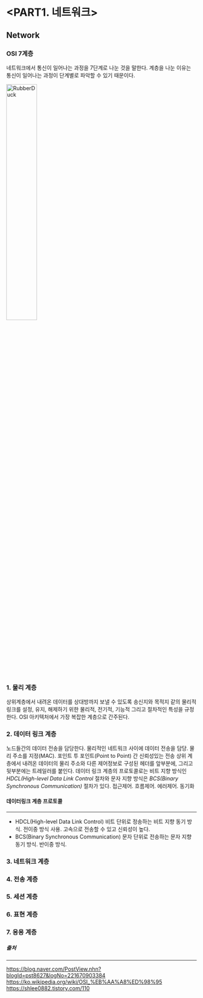 # <PART1. 네트워크> 
## Network



### OSI 7계층
네트워크에서 통신이 일어나는 과정을 7단계로 나눈 것을 말한다. 계층을 나눈 이유는 통신이 일어나는 과정이 단계별로 파악할 수 있기 때문이다.

<img src="https://user-images.githubusercontent.com/76678910/105954099-8ca77b00-60b7-11eb-8ce5-f4412afe12c7.PNG" width="40%" height="40%" title="px(픽셀) 크기 설정" alt="RubberDuck"></img>


### 1. 물리 계층
상위계층에서 내려온 데이터를 상대방까지 보낼 수 있도록 송신지와 목적지 같의 물리적 링크를 설정, 유지, 해제하기 위한 물리적, 전기적, 기능적 그리고 절차적인 특성을 규정한다. OSI 아키텍처에서 가장 복잡한 계층으로 간주된다.

### 2. 데이터 링크 계층
노드들간의 데이터 전송을 담당한다. 물리적인 네트워크 사이에 데이터 전송을 담당. 물리 주소를 지정(MAC). 포인트 투 포인트(Point to Point) 간 신뢰성있는 전송 상위 계층에서 내려온 데이터의 물리 주소와 다른 제어정보로 구성된 헤더를 앞부분에, 그리고 뒷부분에는 트레일러를 붙인다. 데이터 링크 계층의 프로토콜로는 비트 지향 방식인 _HDCL(High-level Data Link Control_ 절차와 문자 지향 방식은 _BCS(Binary Synchronous Communication)_ 절차가 있다. 접근제어. 흐름제어. 에러제어. 동기화

#### 데이터링크 계층 프로토콜
-------------
* HDCL(High-level Data Link Control)
비트 단위로 정송하는 비트 지향 동기 방식.
전이중 방식 사용.
고속으로 전송할 수 있고 신뢰성이 높다.
* BCS(Binary Synchronous Communication)
문자 단위로 전송하는 문자 지향 동기 방식. 반이중 방식.



### 3. 네트워크 계층
### 4. 전송 계층
### 5. 세션 계층
### 6. 표현 계층
### 7. 응용 계층



##### 출처
-------------
https://blog.naver.com/PostView.nhn?blogId=pst8627&logNo=221670903384
https://ko.wikipedia.org/wiki/OSI_%EB%AA%A8%ED%98%95
https://shlee0882.tistory.com/110
